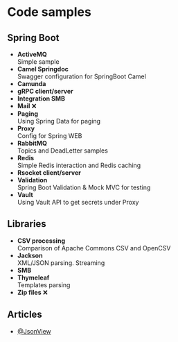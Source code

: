# Code samples

## Spring Boot

- **ActiveMQ**\
  Simple sample
- **Camel Springdoc**\
  Swagger configuration for SpringBoot Camel
- **Camunda**
- **gRPC client/server**
- **Integration SMB**
- **Mail** &#x274C;
- **Paging**\
  Using Spring Data for paging
- **Proxy**\
  Config for Spring WEB
- **RabbitMQ**\
  Topics and DeadLetter samples
- **Redis**\
  Simple Redis interaction and Redis caching
- **Rsocket client/server**
- **Validation**\
  Spring Boot Validation & Mock MVC for testing
- **Vault**\
  Using Vault API to get secrets under Proxy

## Libraries

- **CSV processing**\
  Comparison of Apache Commons CSV and OpenCSV
- **Jackson**\
  XML/JSON parsing. Streaming
- **SMB**
- **Thymeleaf**\
  Templates parsing
- **Zip files** &#x274C;

[//]: # (  Not finished)

## Articles

- [@JsonView](https://reflectoring.io/jackson-jsonview-tutorial/)

[//]: # (
TODO
zip
сертификаты?
брокеры сообщений
security
web socket
cookie
OAuth
spring-boot-data-jdbc
)

